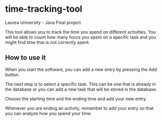 # time-tracking-tool
Laurea University - Java Final project

This tool allows you to track the time you spend on different activities. You will be able to count how many hours you spent on a specific task and you might find time that is not correctly spent.

## How to use it

When you start the software, you can add a new entry by pressing the Add button.

[](images/task1.png)

The next step is to select a specific task. This can be one that is already in the database or you can add a new task that will be stored in the database.

Choose the starting time and the ending time and add your new entry.

Whenever you are ending an activity, remember to add your entry so that you can analyze how you spend your time.